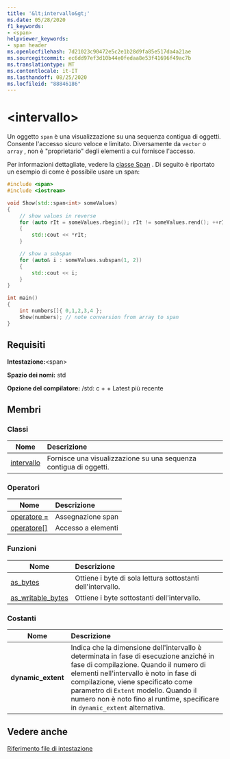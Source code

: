 ```yaml
---
title: '&lt;intervallo&gt;'
ms.date: 05/28/2020
f1_keywords:
- <span>
helpviewer_keywords:
- span header
ms.openlocfilehash: 7d21023c90472e5c2e1b28d9fa85e517da4a21ae
ms.sourcegitcommit: ec6dd97ef3d10b44e0fedaa8e53f41696f49ac7b
ms.translationtype: MT
ms.contentlocale: it-IT
ms.lasthandoff: 08/25/2020
ms.locfileid: "88846186"
---
```

# <a name="ltspangt"></a>&lt;intervallo&gt;

Un oggetto `span` è una visualizzazione su una sequenza contigua di oggetti. Consente l'accesso sicuro veloce e limitato. Diversamente da `vector` o `array` , non è "proprietario" degli elementi a cui fornisce l'accesso.

Per informazioni dettagliate, vedere la [classe Span](span-class.md) . Di seguito è riportato un esempio di come è possibile usare un span:

```cpp
#include <span>
#include <iostream>

void Show(std::span<int> someValues)
{
    // show values in reverse
    for (auto rIt = someValues.rbegin(); rIt != someValues.rend(); ++rIt)
    {
        std::cout << *rIt;
    }

    // show a subspan
    for (auto& i : someValues.subspan(1, 2))
    {
        std::cout << i;
    }
}

int main()
{
    int numbers[]{ 0,1,2,3,4 };
    Show(numbers); // note conversion from array to span
}
```

## <a name="requirements"></a>Requisiti

**Intestazione:**\<span>

**Spazio dei nomi:** std

**Opzione del compilatore:** /std: c + + Latest più recente

## <a name="members"></a>Membri

### <a name="classes"></a>Classi

|Nome|Descrizione|
|-|:-|
|[intervallo](span-class.md)| Fornisce una visualizzazione su una sequenza contigua di oggetti. |

### <a name="operators"></a>Operatori

|Nome|Descrizione|
|-|:-|
|[operatore =](span-class.md#op_eq)| Assegnazione span |
|[operatore\[\]](span-class.md#op_at)| Accesso a elementi |

### <a name="functions"></a>Funzioni

|Nome|Descrizione|
|-|:-|
| [as_bytes](span-functions.md#as_bytes)| Ottiene i byte di sola lettura sottostanti dell'intervallo. |
| [as_writable_bytes](span-functions.md#as_writable_bytes) | Ottiene i byte sottostanti dell'intervallo. |

### <a name="constants"></a>Costanti

|Nome|Descrizione|
|-|:-|
| **dynamic_extent** | Indica che la dimensione dell'intervallo è determinata in fase di esecuzione anziché in fase di compilazione. Quando il numero di elementi nell'intervallo è noto in fase di compilazione, viene specificato come parametro di `Extent` modello. Quando il numero non è noto fino al runtime, specificare in `dynamic_extent` alternativa. |

## <a name="see-also"></a>Vedere anche

[Riferimento file di intestazione](../standard-library/cpp-standard-library-header-files.md)
